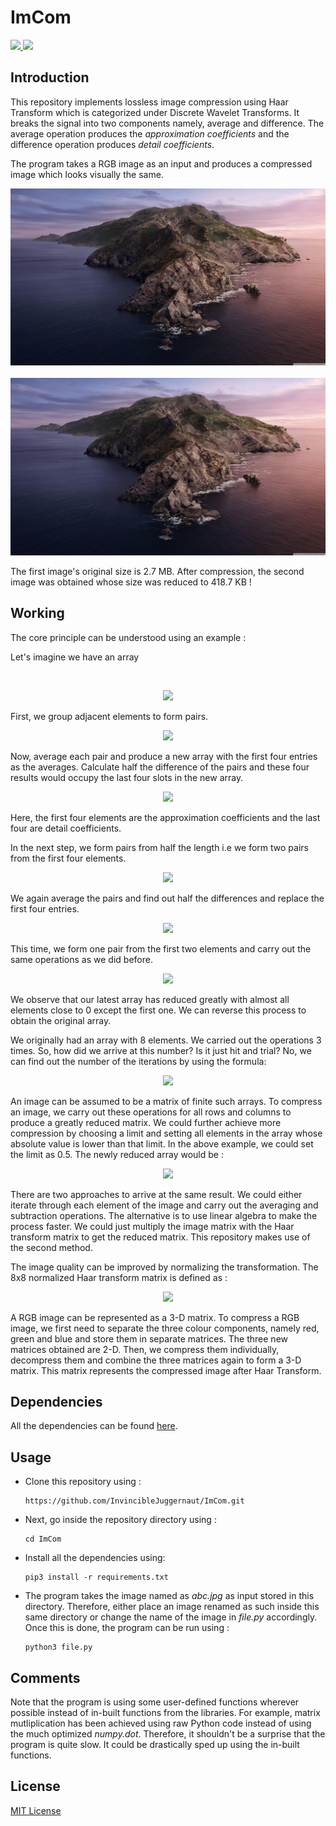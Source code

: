 # ImCom

<p>
  <a href="https://www.python.org">
    <img src="https://img.shields.io/badge/MADE%20WITH%20-Python-blueviolet" height="20">
  </a>
  <a href="LICENSE">
    <img src="https://img.shields.io/badge/License-MIT-brightgreen.svg" height="20">
  </a>
</p>



<h2>Introduction</h2>
<p> This repository implements lossless image compression using Haar Transform which is categorized under Discrete Wavelet Transforms. It breaks the signal into two components namely, average and difference. The average operation produces the <i>approximation coefficients</i> and the difference operation produces <i>detail coefficients</i>.
<p> The program takes a RGB image as an input and produces a compressed image which looks visually the same.</p>


<p align="center">
  <img src="/Assets/abc.jpg">&emsp; &emsp; &emsp;
  <img src="/Assets/decompressed.jpg">
  </p>

<p> The first image's original size is 2.7 MB. After compression, the second image was obtained whose size was reduced to 418.7 KB !</p>


<h2>Working</h2>

<p> The core principle can be understood using an example :</p>
<p> Let's imagine we have an array </p> <br>
<p align="center"><img src="https://render.githubusercontent.com/render/math?math=A%20%3D%0A%5Cbegin%7Bbmatrix%7D%0A1%20%26%202%20%26%203%20%26%204%20%26%205%20%26%206%20%26%207%20%26%208%20%0A%5Cend%7Bbmatrix%7D"></p>

<p> First, we group adjacent elements to form pairs.</p>
<p align="center"><img src="https://render.githubusercontent.com/render/math?math=A%20%3D%0A%5Cbegin%7Bbmatrix%7D%0A1%20%26%202%20%0A%5Cend%7Bbmatrix%7D%0A%5Cbegin%7Bbmatrix%7D%0A3%20%26%204%0A%5Cend%7Bbmatrix%7D%0A%5Cbegin%7Bbmatrix%7D%0A5%20%26%206%0A%5Cend%7Bbmatrix%7D%0A%5Cbegin%7Bbmatrix%7D%0A7%20%26%208%0A%5Cend%7Bbmatrix%7D"></p>

<p> Now, average each pair and produce a new array with the first four entries as the averages. Calculate half the difference of the pairs and these four results would occupy the last four slots in the new array.</p>
<p align="center"><img src="https://render.githubusercontent.com/render/math?math=A'%3D%0A%5Cbegin%7Bbmatrix%7D%0A1.5%20%26%203.5%20%26%205.5%20%26%207.5%20%26%20-0.5%20%26%20-0.5%20%26%20-0.5%20%26%20-0.5%20%0A%5Cend%7Bbmatrix%7D"></p>

<p> Here, the first four elements are the approximation coefficients and the last four are detail coefficients.</p>
<p> In the next step, we form pairs from half the length i.e we form two pairs from the first four elements.</p>
<p align="center"><img src="https://render.githubusercontent.com/render/math?math=A%20%3D%0A%5Cbegin%7Bbmatrix%7D%0A1.5%20%26%203.5%20%0A%5Cend%7Bbmatrix%7D%0A%5Cbegin%7Bbmatrix%7D%0A5.5%20%26%207.5%0A%5Cend%7Bbmatrix%7D%0A"></p>

<p> We again average the pairs and find out half the differences and replace the first four entries.</p>
<p align="center"><img src="https://render.githubusercontent.com/render/math?math=A''%3D%0A%5Cbegin%7Bbmatrix%7D%0A2.5%20%26%206.5%20%26%20-1%20%26%20-1%20%26%20-0.5%20%26%20-0.5%20%26%20-0.5%20%26%20-0.5%20%0A%5Cend%7Bbmatrix%7D"></p>

<p> This time, we form one pair from the first two elements and carry out the same operations as we did before.</p>
<p align="center"><img src="https://render.githubusercontent.com/render/math?math=A'''%3D%0A%5Cbegin%7Bbmatrix%7D%0A4.5%20%26%20-2%20%26%20-1%20%26%20-1%20%26%20-0.5%20%26%20-0.5%20%26%20-0.5%20%26%20-0.5%20%0A%5Cend%7Bbmatrix%7D"></p>

<p> We observe that our latest array has reduced greatly with almost all elements close to 0 except the first one. We can reverse this process to obtain the original array.</p>
<p> We originally had an array with 8 elements. We carried out the operations 3 times. So, how did we arrive at this number? Is it just hit and trial? No, we can find out the number of the iterations by using the formula:</p>
<p align="center"> <img src="https://render.githubusercontent.com/render/math?math=n= log(array~length)/log(2)"></p>

<p> An image can be assumed to be a matrix of finite such arrays. To compress an image, we carry out these operations for all rows and columns to produce a greatly reduced matrix. We could further achieve more compression by choosing a limit and setting all elements in the array whose absolute value is lower than that limit. In the above example, we could set the limit as 0.5. The newly reduced array would be :</p>
<p align="center"><img src="https://render.githubusercontent.com/render/math?math=A'''%3D%0A%5Cbegin%7Bbmatrix%7D%0A4.5%20%26%20-2%20%26%20-1%20%26%20-1%20%26%200%20%26%200%20%26%200%20%26%200%0A%5Cend%7Bbmatrix%7D"></p>

<p> There are two approaches to arrive at the same result. We could either iterate through each element of the image and carry out the averaging and subtraction operations. The alternative is to use linear algebra to make the process faster. We could just multiply the image matrix with the Haar transform matrix to get the reduced matrix. This repository makes use of the second method. </p>
  
<p> The image quality can be improved by normalizing the transformation. The 8x8 normalized Haar transform matrix is defined as :</p>
<p align="center"><img src="https://render.githubusercontent.com/render/math?math=H%20%3D%0A%5Cbegin%7Bbmatrix%7D%0A0.35355%20%26%200.35355%20%26%200.50000%20%26%200.00000%20%26%200.70711%20%26%200.00000%20%26%200.00000%20%26%200.00000%5C%5C%0A%5C%5C%0A0.35355%20%26%200.35355%20%26%200.50000%20%26%200.00000%20%26%20-0.70711%20%26%200.00000%20%26%200.00000%20%26%200.00000%5C%5C%0A%5C%5C%0A0.35355%20%26%200.35355%20%26%20-0.50000%20%26%200.00000%20%26%200.00000%20%26%200.70711%20%26%200.00000%20%26%200.00000%5C%5C%0A%5C%5C%0A0.35355%20%26%200.35355%20%26%20-0.50000%20%26%200.00000%20%26%200.00000%20%26%20-0.70711%20%26%200.00000%20%26%200.00000%5C%5C%0A%5C%5C%0A0.35355%20%26%20-0.35355%20%26%200.00000%20%26%200.50000%20%26%200.00000%20%26%200.00000%20%26%200.70711%20%26%200.00000%5C%5C%0A%5C%5C%0A0.35355%20%26%20-0.35355%20%26%200.00000%20%26%200.50000%20%26%200.00000%20%26%200.00000%20%26%20-0.70711%20%26%200.00000%5C%5C%0A%5C%5C%0A0.35355%20%26%20-0.35355%20%26%200.00000%20%26%20-0.50000%20%26%200.00000%20%26%200.00000%20%26%200.00000%20%26%200.70711%5C%5C%0A%5C%5C%0A0.35355%20%26%20-0.35355%20%26%200.00000%20%26%20-0.50000%20%26%200.00000%2C%20%26%200.00000%20%26%200.00000%20%26%20-0.70711%20%20%0A%5C%5C%0A%5Cend%7Bbmatrix%7D"></p>

<!-- To write similar LATEX equations,you can use this link : https://jsfiddle.net/8ndx694g/
Run the code and write the LATEX equation you need to generate the link to be written in README.
-->

<p> A RGB image can be represented as a 3-D matrix. To compress a RGB image, we first need to separate the three colour components, namely red, green and blue and store them in separate matrices. The three new matrices obtained are 2-D. Then, we compress them individually, decompress them and combine the three matrices again to form a 3-D matrix. This matrix represents the compressed image after Haar Transform.  </p>

<h2> Dependencies</h2>

<p> All the dependencies can be found <a href="requirements.txt">here</a>.</p>
 
<h2> Usage </h2>

<ul type="disc">
  <li>Clone this repository using :
  
  ```
  https://github.com/InvincibleJuggernaut/ImCom.git
  ```
  </li>
  <li> Next, go inside the repository directory using :
 
  ```
  cd ImCom
  ```
  </li>
  
  <li> Install all the dependencies using:

```
pip3 install -r requirements.txt
```
</li>

  <li> The program takes the image named as <i>abc.jpg</i> as input stored in this directory. Therefore, either place an image     renamed as such inside this same directory or change the name of the image in <i>file.py</i> accordingly. Once this is done, the program can be run using :

  ```
  python3 file.py 
  ```
  </li>
</ul>
 
<h2>Comments</h2>
<p> Note that the program is using some user-defined functions wherever possible instead of in-built functions from the libraries. For example, matrix mutliplication has been achieved using raw Python code instead of using the much optimized <i>numpy.dot</i>. Therefore, it shouldn't be a surprise that the program is quite slow. It could be drastically sped up using the in-built functions.</p>

<h2>License</h2>

<p><a href="LICENSE">MIT License</a></p>
